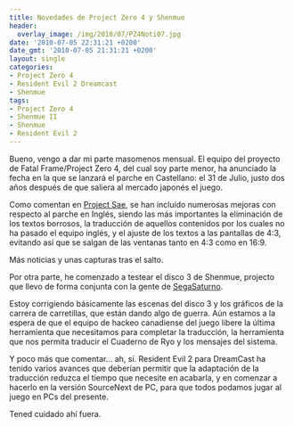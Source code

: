 ```yaml
---
title: Novedades de Project Zero 4 y Shenmue
header:
  overlay_image: /img/2010/07/PZ4Noti07.jpg
date: '2010-07-05 22:31:21 +0200'
date_gmt: '2010-07-05 21:31:21 +0200'
layout: single
categories:
- Project Zero 4
- Resident Evil 2 Dreamcast
- Shenmue
tags:
- Project Zero 4
- Shenmue II
- Shenmue
- Resident Evil 2
---
```

Bueno, vengo a dar mi parte masomenos mensual. El equipo del proyecto de Fatal 
Frame/Project Zero 4, del cual soy parte menor, ha anunciado la fecha en la que 
se lanzará el parche en Castellano: el 31 de Julio, justo dos años después de 
que saliera al mercado japonés el juego.

Como comentan en <a href="http://www.projectsae.es/sae.php" target="_blank">Project Sae</a>, 
se han incluído numerosas mejoras con respecto al parche en Inglés, siendo las 
más importantes la eliminación de los textos borrosos, la traducción de aquellos 
contenidos por los cuales no ha pasado el equipo inglés, y el ajuste de los textos 
a las pantallas de 4:3, evitando así que se salgan de las ventanas tanto en 4:3 
como en 16:9.

Más noticias y unas capturas tras el salto.

<!--more-->

Por otra parte, he comenzado a testear el disco 3 de Shenmue, projecto que llevo 
de forma conjunta con la gente de [SegaSaturno](http://www.segasaturno.com).

Estoy corrigiendo básicamente las escenas del disco 3 y los gráficos de la carrera 
de carretillas, que están dando algo de guerra. Aún estamos a la espera de que el 
equipo de hackeo canadiense del juego libere la última herramienta que necesitamos 
para completar la traducción, la herramienta que nos permita traducir el Cuaderno 
de Ryo y los mensajes del sistema.

Y poco más que comentar... ah, sí. Resident Evil 2 para DreamCast ha tenido varios 
avances que deberían permitir que la adaptación de la traducción reduzca el tiempo 
que necesite en acabarla, y en comenzar a hacerlo en la versión SourceNext de PC, 
para que todos podamos jugar al juego en PCs del presente.

Tened cuidado ahí fuera.
